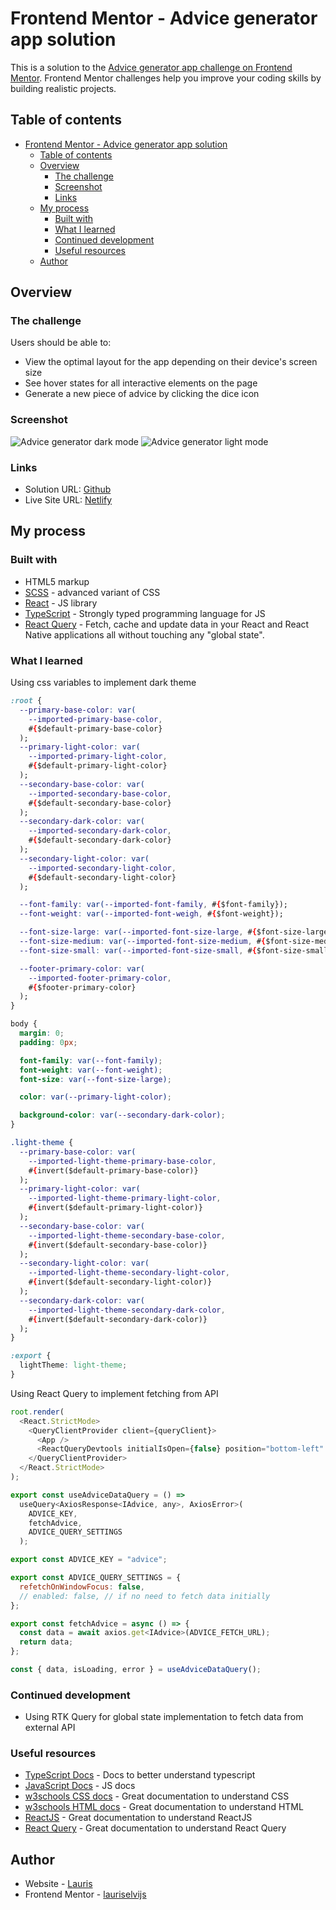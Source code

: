# Frontend Mentor - Advice generator app solution

This is a solution to the [Advice generator app challenge on Frontend Mentor](https://www.frontendmentor.io/challenges/advice-generator-app-QdUG-13db). Frontend Mentor challenges help you improve your coding skills by building realistic projects.

## Table of contents

- [Frontend Mentor - Advice generator app solution](#frontend-mentor---advice-generator-app-solution)
  - [Table of contents](#table-of-contents)
  - [Overview](#overview)
    - [The challenge](#the-challenge)
    - [Screenshot](#screenshot)
    - [Links](#links)
  - [My process](#my-process)
    - [Built with](#built-with)
    - [What I learned](#what-i-learned)
    - [Continued development](#continued-development)
    - [Useful resources](#useful-resources)
  - [Author](#author)

## Overview

### The challenge

Users should be able to:

- View the optimal layout for the app depending on their device's screen size
- See hover states for all interactive elements on the page
- Generate a new piece of advice by clicking the dice icon

### Screenshot

![Advice generator dark mode](https://user-images.githubusercontent.com/85683069/171451263-1da8a5de-9482-4db7-980f-028c5ef24dbd.png)
![Advice generator light mode](https://user-images.githubusercontent.com/85683069/171451256-c71219c9-50c1-4481-99a6-261ec201617d.png)

### Links

- Solution URL: [Github](https://github.com/lauriselvijs/advice-generator-app)
- Live Site URL: [Netlify](https://1960f7-advice-generator-app.netlify.app/)

## My process

### Built with

- HTML5 markup
- [SCSS](https://sass-lang.com/) - advanced variant of CSS
- [React](https://reactjs.org/) - JS library
- [TypeScript](https://www.typescriptlang.org/) - Strongly typed programming language for JS
- [React Query](https://react-query.tanstack.com/) - Fetch, cache and update data in your React and React Native applications all without touching any "global state".

### What I learned

Using css variables to implement dark theme

```css
:root {
  --primary-base-color: var(
    --imported-primary-base-color,
    #{$default-primary-base-color}
  );
  --primary-light-color: var(
    --imported-primary-light-color,
    #{$default-primary-light-color}
  );
  --secondary-base-color: var(
    --imported-secondary-base-color,
    #{$default-secondary-base-color}
  );
  --secondary-dark-color: var(
    --imported-secondary-dark-color,
    #{$default-secondary-dark-color}
  );
  --secondary-light-color: var(
    --imported-secondary-light-color,
    #{$default-secondary-light-color}
  );

  --font-family: var(--imported-font-family, #{$font-family});
  --font-weight: var(--imported-font-weigh, #{$font-weight});

  --font-size-large: var(--imported-font-size-large, #{$font-size-large});
  --font-size-medium: var(--imported-font-size-medium, #{$font-size-medium});
  --font-size-small: var(--imported-font-size-small, #{$font-size-small});

  --footer-primary-color: var(
    --imported-footer-primary-color,
    #{$footer-primary-color}
  );
}

body {
  margin: 0;
  padding: 0px;

  font-family: var(--font-family);
  font-weight: var(--font-weight);
  font-size: var(--font-size-large);

  color: var(--primary-light-color);

  background-color: var(--secondary-dark-color);
}

.light-theme {
  --primary-base-color: var(
    --imported-light-theme-primary-base-color,
    #{invert($default-primary-base-color)}
  );
  --primary-light-color: var(
    --imported-light-theme-primary-light-color,
    #{invert($default-primary-light-color)}
  );
  --secondary-base-color: var(
    --imported-light-theme-secondary-base-color,
    #{invert($default-secondary-base-color)}
  );
  --secondary-light-color: var(
    --imported-light-theme-secondary-light-color,
    #{invert($default-secondary-light-color)}
  );
  --secondary-dark-color: var(
    --imported-light-theme-secondary-dark-color,
    #{invert($default-secondary-dark-color)}
  );
}

:export {
  lightTheme: light-theme;
}
```

Using React Query to implement fetching from API

```js
root.render(
  <React.StrictMode>
    <QueryClientProvider client={queryClient}>
      <App />
      <ReactQueryDevtools initialIsOpen={false} position="bottom-left" />
    </QueryClientProvider>
  </React.StrictMode>
);

export const useAdviceDataQuery = () =>
  useQuery<AxiosResponse<IAdvice, any>, AxiosError>(
    ADVICE_KEY,
    fetchAdvice,
    ADVICE_QUERY_SETTINGS
  );

export const ADVICE_KEY = "advice";

export const ADVICE_QUERY_SETTINGS = {
  refetchOnWindowFocus: false,
  // enabled: false, // if no need to fetch data initially
};

export const fetchAdvice = async () => {
  const data = await axios.get<IAdvice>(ADVICE_FETCH_URL);
  return data;
};

const { data, isLoading, error } = useAdviceDataQuery();

```

### Continued development

- Using RTK Query for global state implementation to fetch data from external API

### Useful resources

- [TypeScript Docs](https://www.typescriptlang.org/docs/) - Docs to better understand typescript
- [JavaScript Docs](https://developer.mozilla.org/en-US/docs/Web/JavaScript) - JS docs
- [w3schools CSS docs](https://www.w3schools.com/css/default.asp) - Great documentation to understand CSS
- [w3schools HTML docs](https://www.w3schools.com/html/default.asp) - Great documentation to understand HTML
- [ReactJS](https://reactjs.org/docs/getting-started.html) - Great documentation to understand ReactJS
- [React Query](https://react-query.tanstack.com/overview) - Great documentation to understand React Query

## Author

- Website - [Lauris](https://portfolio-rouge-seven.vercel.app/)
- Frontend Mentor - [lauriselvijs](https://www.frontendmentor.io/profile/lauriselvijs)
